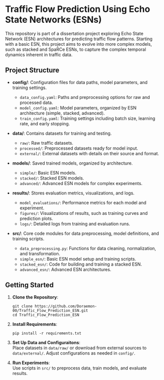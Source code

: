 # Traffic Flow Prediction Using Echo State Networks (ESNs)

This repository is part of a dissertation project exploring Echo State Network (ESN) architectures for predicting traffic flow patterns. Starting with a basic ESN, this project aims to evolve into more complex models, such as stacked and SpaRCe ESNs, to capture the complex temporal dynamics inherent in traffic data.

## Project Structure

- **config/**: Configuration files for data paths, model parameters, and training settings.
    - `data_config.yaml`: Paths and preprocessing options for raw and processed data.
    - `model_config.yaml`: Model parameters, organized by ESN architecture (simple, stacked, advanced).
    - `train_config.yaml`: Training settings including batch size, learning rate, and early stopping.

- **data/**: Contains datasets for training and testing.
    - `raw/`: Raw traffic datasets.
    - `processed/`: Preprocessed datasets ready for model input.
    - `external/`: External datasets with details on their source and format.

- **models/**: Saved trained models, organized by architecture.
    - `simple/`: Basic ESN models.
    - `stacked/`: Stacked ESN models.
    - `advanced/`: Advanced ESN models for complex experiments.

- **results/**: Stores evaluation metrics, visualizations, and logs.
    - `model_evaluations/`: Performance metrics for each model and experiment.
    - `figures/`: Visualizations of results, such as training curves and prediction plots.
    - `logs/`: Detailed logs from training and evaluation runs.

- **src/**: Core code modules for data preprocessing, model definitions, and training scripts.
    - `data_preprocessing.py`: Functions for data cleaning, normalization, and transformation.
    - `simple_esn/`: Basic ESN model setup and training scripts.
    - `stacked_esn/`: Code for building and training a stacked ESN.
    - `advanced_esn/`: Advanced ESN architectures.

## Getting Started

1. **Clone the Repository**:
    ```
    git clone https://github.com/Doraemon-00/Traffic_Flow_Prediction_ESN.git
    cd Traffic_Flow_Prediction_ESN
    ```

2. **Install Requirements**:
    ```
    pip install -r requirements.txt
    ```

3. **Set Up Data and Configuraitons**:  
    Place datasets in `data/raw/` or download from external sources to `data/external/`.
    Adjust configurations as needed in `config/`.

4. **Run Experiments**:  
    Use scripts in `src/` to preprocess data, train models, and evaluate results.

